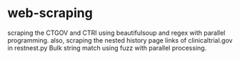 # web-scraping
scraping the CTGOV and CTRI using beautifulsoup and regex with parallel programming. also, scraping the nested history page links of clinicaltrial.gov in restnest.py
Bulk string match using fuzz with parallel processing.
